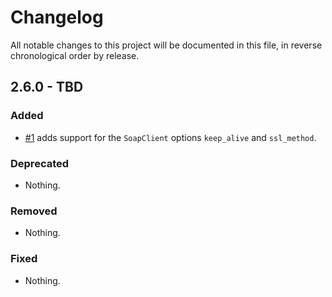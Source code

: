 # Changelog

All notable changes to this project will be documented in this file, in reverse chronological order by release.

## 2.6.0 - TBD

### Added

- [#1](https://github.com/zendframework/zend-soap/pull/1) adds
  support for the `SoapClient` options `keep_alive` and `ssl_method`.

### Deprecated

- Nothing.

### Removed

- Nothing.

### Fixed

- Nothing.

